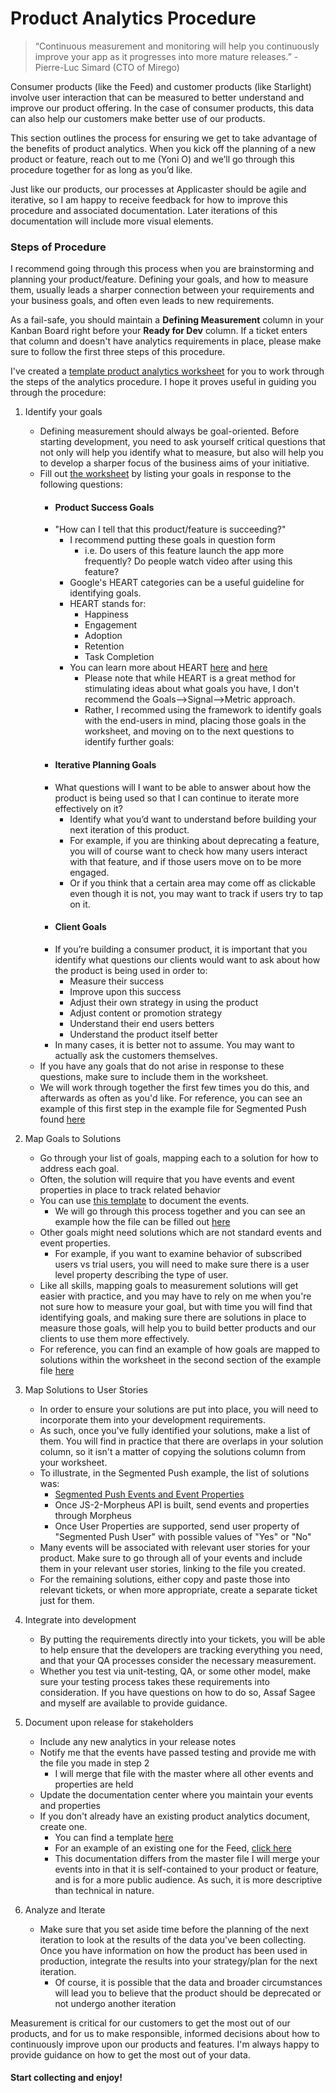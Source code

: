 # Product Analytics Procedure

> “Continuous measurement and monitoring will help you continuously improve your app as it progresses into more mature releases.” - Pierre-Luc Simard (CTO of Mirego)

Consumer products (like the Feed) and customer products (like Starlight) involve user interaction that can be measured to better understand and improve our product offering. In the case of consumer products, this data can also help our customers make better use of our products.

This section outlines the process for ensuring we get to take advantage of the benefits of product analytics. When you kick off the planning of a new product or feature, reach out to me (Yoni O) and we’ll go through this procedure together for as long as you’d like.

Just like our products, our processes at Applicaster should be agile and iterative, so I am happy to receive feedback for how to improve this procedure and associated documentation. Later iterations of this documentation will include more visual elements.

### Steps of Procedure

I recommend going through this process when you are brainstorming and planning your product/feature. Defining your goals, and how to measure them, usually leads a sharper connection between your requirements and your business goals, and often even leads to new requirements. 

As a fail-safe, you should maintain a **Defining Measurement** column in your Kanban Board right before your **Ready for Dev** column. If a ticket enters that column and doesn't have analytics requirements in place, please make sure to follow the first three steps of this procedure. 

I've created a [template product analytics worksheet](https://docs.google.com/a/applicaster.com/document/d/1hrPiwmUYa1DpZdrfSb2zb5H9h2fXOg5O829YXVAsOAs/edit?usp=sharing) for you to work through the steps of the analytics procedure. I hope it proves useful in guiding you through the procedure:

1. Identify your goals
    * Defining measurement should always be goal-oriented. Before starting development, you need to ask yourself critical questions that not only will help you identify what to measure, but also will help you to develop a sharper focus of the business aims of your initiative.
    * Fill out [the worksheet](https://docs.google.com/a/applicaster.com/spreadsheets/d/117p3q_W3yzZrTfeHViEYGhx_FUkeidoHUNJRN5MILpM/edit?usp=sharing) by listing your goals in response to the following questions:
        * #### Product Success Goals
        * "How can I tell that this product/feature is succeeding?"
            *   I recommend putting these goals in question form 
                *   i.e. Do users of this feature launch the app more frequently? Do people watch video after using this feature? 
            *   Google's HEART categories can be a useful guideline for identifying goals.
            *   HEART stands for:
                * Happiness
                * Engagement
                * Adoption
                * Retention
                * Task Completion
            * You can learn more about HEART [here](https://library.gv.com/how-to-choose-the-right-ux-metrics-for-your-product-5f46359ab5be#.lwpjv7nbl) and [here](http://www.dtelepathy.com/ux-metrics/#intro)
                * Please note that while HEART is a great method for stimulating ideas about what goals you have, I don't recommend the Goals-->Signal-->Metric approach. 
                * Rather, I recommed using the framework to identify goals with the end-users in mind, placing those goals in the worksheet, and moving on to the next questions to identify further goals:
        * #### Iterative Planning Goals
        * What questions will I want to be able to answer about how the product is being used so that I can continue to iterate more effectively on it?
            * Identify what you’d want to understand before building your next iteration of this product.
            * For example, if you are thinking about deprecating a feature, you will of course want to check how many users interact with that feature, and if those users move on to be more engaged. 
            * Or if you think that a certain area may come off as clickable even though it is not, you may want to track if users try to tap on it.
        * #### Client Goals
        * If you’re building a consumer product, it is important that you identify what questions our clients would want to ask about how the product is being used in order to:
            * Measure their success
            * Improve upon this success
            * Adjust their own strategy in using the product
            * Adjust content or promotion strategy
            * Understand their end users betters
            * Understand the product itself better
        * In many cases, it is better not to assume. You may want to actually ask the customers themselves.
    * If you have any goals that do not arise in response to these questions, make sure to include them in the worksheet.
    * We will work through together the first few times you do this, and afterwards as often as you'd like. For reference, you can see an example of this first step in the example file for Segmented Push found [here](https://docs.google.com/a/applicaster.com/spreadsheets/d/1uco0_oEBIU2SklnjtibaD--yTt2fjF10XpYbzM9hXI8/edit?usp=sharing)

2. Map Goals to Solutions
    * Go through your list of goals, mapping each to a solution for how to address each goal. 
    * Often, the solution will require that you have events and event properties in place to track related behavior
    * You can use [this template](https://docs.google.com/a/applicaster.com/spreadsheets/d/1lFJC3-LLSrdQTW1rv0uN6C0KzdiAMy5mOr2jirNQPQg/edit?usp=sharing) to document the events.
        *  We will go through this process together and you can see an example how the file can be filled out [here](https://docs.google.com/a/applicaster.com/spreadsheets/d/18spieHHZYJDEN9LCxXlBiHCmd4SzpqhQ3ZIJNvwzJAA/edit?usp=sharing)
    *  Other goals might need solutions which are not standard events and event properties. 
        *  For example, if you want to examine behavior of subscribed users vs trial users, you will need to make sure there is a user level property describing the type of user.
    *  Like all skills, mapping goals to measurement solutions will get easier with practice, and you may have to rely on me when you're not sure how to measure your goal, but with time you will find that identifying goals, and making sure there are solutions in place to measure those goals, will help you to build better products and our clients to use them more effectively. 
    *  For reference, you can find an example of how goals are mapped to solutions within the worksheet in the second section of the example file [here](https://docs.google.com/a/applicaster.com/spreadsheets/d/1btYTCuFJz-X9uj4Gsqbk4f0hu4l4SUVGL2_1S8gg10I/edit?usp=sharing)
3. Map Solutions to User Stories
    * In order to ensure your solutions are put into place, you will need to incorporate them into your development requirements.
    * As such, once you've fully identified your solutions, make a list of them. You will find in practice that there are overlaps in your solution column, so it isn't a matter of copying the solutions column from your worksheet.
    * To illustrate, in the Segmented Push example, the list of solutions was:
        * [Segmented Push Events and Event Properties](https://docs.google.com/a/applicaster.com/spreadsheets/d/18spieHHZYJDEN9LCxXlBiHCmd4SzpqhQ3ZIJNvwzJAA/edit?usp=sharing)
        * Once JS-2-Morpheus API is built, send events and properties through Morpheus
        * Once User Properties are supported, send user property of "Segmented Push User" with possible values of "Yes" or "No"
    * Many events will be associated with relevant user stories for your product. Make sure to go through all of your events and include them in your relevant user stories, linking to the file you created.
    * For the remaining solutions, either copy and paste those into relevant tickets, or when more appropriate, create a separate ticket just for them.
4. Integrate into development
    * By putting the requirements directly into your tickets, you will be able to help ensure that the developers are tracking everything you need, and that your QA processes consider the necessary measurement.
    * Whether you test via unit-testing, QA, or some other model, make sure your testing process takes these requirements into consideration. If you have questions on how to do so, Assaf Sagee and myself are available to provide guidance.
4.  Document upon release for stakeholders
    * Include any new analytics in your release notes
    * Notify me that the events have passed testing and provide me with the file you made in step 2
        * I will merge that file with the master where all other events and properties are held
    *  Update the documentation center where you maintain your events and properties
     * If you don't already have an existing product analytics document, create one.
        * You can find a template [here](https://drive.google.com/a/applicaster.com/file/d/0By6c4nYJWWA0TXpTVnNYeGtnSnM/view?usp=sharing)
        * For an example of an existing one for the Feed, [click here](http://developer.applicaster.com/docs/public/feed-analytics)
        * This documentation differs from the master file I will merge your events into in that it is self-contained to your product or feature, and is for a more public audience. As such, it is more descriptive than technical in nature.
5. Analyze and Iterate
    * Make sure that you set aside time before the planning of the next iteration to look at the results of the data you've been collecting. Once you have information on how the product has been used in production, integrate the results into your strategy/plan for the next iteration. 
        * Of course, it is possible that the data and broader circumstances will lead you to believe that the product should be deprecated or not undergo another iteration

Measurement is critical for our customers to get the most out of our products, and for us to make responsible, informed decisions about how to continuously improve upon our products and features. I'm always happy to provide guidance on how to get the most out of your data.

#### Start collecting and enjoy!